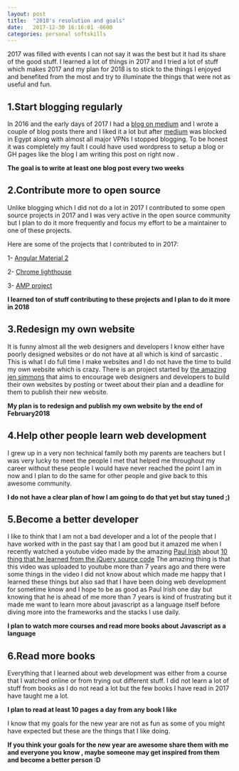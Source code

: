 ```yaml
---
layout: post
title:  "2018's resolution and goals"
date:   2017-12-30 16:16:01 -0600
categories: personal softskills
---
```

2017 was filled with events I can not say it was the best but it had its share of the good stuff.
I learned a lot of things in 2017 and I tried a lot of stuff which makes 2017 and my plan for 2018 is to stick to the things I enjoyed and 
benefited from the most and try to illuminate the things that were not as useful and fun.

1.Start blogging regularly
-------------------------
In 2016 and the early days of 2017 I had a [blog on medium]('https://medium.com/@fadysamirsadek') and I wrote a couple of blog posts there 
and I liked it a lot but after [medium](https://medium.com) was blocked in Egypt along with almost all major VPNs I stopped blogging.
To be honest it was completely my fault I could have used wordpress to setup a blog or GH pages like the blog I am writing this post on
right now . 

**The goal is to write at least one blog post every two weeks**


2.Contribute more to open source 
-------------------------
Unlike blogging which I did not do a lot in 2017 I contributed to some open source projects in 2017 and I was very active in the open source community but I plan to do it more frequently and focus my effort to be a maintainer to one of these projects.

Here are some of the projects that I contributed to in 2017:

1- [Angular Material 2](https://github.com/angular/material2)

2- [Chrome lighthouse](https://github.com/GoogleChrome/lighthouse)

3- [AMP project](https://github.com/ampproject)

**I learned ton of stuff contributing to these projects and I plan to do it more in 2018**

3.Redesign my own website
-------------------------
It is funny almost all the web designers and developers I know either have poorly designed websites or do not have at all which is kind of sarcastic . This is what I do full time I make websites and I do not have the time to build my own website which is crazy.
There is an project started by [the amazing jen simmons](https://twitter.com/jensimmons) that aims to encourage web designers and developers to build their own websites by posting or tweet about their plan and a deadline for them to publish their new website.

**My plan is to redesign and publish my own website by the end of February2018**

4.Help other people learn web development
----------------------------------------
I grew up in a very non technical family both my parents are teachers but I was very lucky to meet the people I met that helped me throughout
my career without these people I would have never reached the point I am in now and I plan to do the same for other people and give back to this awesome community.

**I do not have a clear plan of how I am going to do that yet but stay tuned ;)**

5.Become a better developer
--------------------------
I like to think that I am not a bad developer and a lot of the people that I have worked with in the past say that I am good but it amazed me when I recently watched a youtube video made by the amazing [Paul Irish](https://twitter.com/paul_irish) about [10 thing that he learned from the jQuery source code](https://www.youtube.com/watch?v=i_qE1iAmjFg) The amazing thing is that this video was uploaded to youtube more than 7 years ago and there were some things in the video I did not know about which made me happy that I learned these things but also sad that I have been doing web development for sometime know and I hope to be as good as Paul Irish one day but knowing that he is ahead of me more than 7 years is kind of frustrating but it made me want to learn more about javascript as a language itself before diving more into the frameworks and the stacks I use daily.

**I plan to watch more courses and read more books about Javascript as a language** 

6.Read more books
----------------
Everything that I learned about web development was either from a course that I watched online or from trying out different stuff. I did not learn a lot of stuff from books as I do not read a lot but the few books I have read in 2017 have taught me a lot.

**I plan to read at least 10 pages a day from any book I like** 

I know that my goals for the new year are not as fun as some of you might have expected but these are the things that I like doing.

**If you think your goals for the new year are awesome share them with me and everyone you know , maybe someone may get inspired from them and become a better person :D** 


